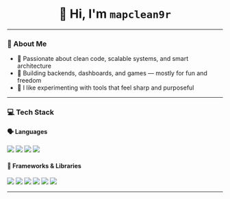 <h1 align="center">👋 Hi, I'm <code>mapclean9r</code></h1>

---

### 🧠 About Me

- 🧼 Passionate about clean code, scalable systems, and smart architecture
- 🔨 Building backends, dashboards, and games — mostly for fun and freedom
- 🧪 I like experimenting with tools that feel sharp and purposeful

---

### 💻 Tech Stack

#### 🗣️ Languages
<p align="left">
  <img src="https://img.shields.io/badge/Java-007396?style=flat&logo=java&logoColor=white" />
  <img src="https://img.shields.io/badge/TypeScript-3178C6?style=flat&logo=typescript&logoColor=white" />
  <img src="https://img.shields.io/badge/Kotlin-7F52FF?style=flat&logo=kotlin&logoColor=white" />
  <img src="https://img.shields.io/badge/C%23-239120?style=flat&logo=c-sharp&logoColor=white" />
</p>

#### 🧰 Frameworks & Libraries
<p align="left">
  <img src="https://img.shields.io/badge/Spring%20Boot-6DB33F?style=flat&logo=spring-boot&logoColor=white" />
  <img src="https://img.shields.io/badge/.NET-512BD4?style=flat&logo=dotnet&logoColor=white" />
  <img src="https://img.shields.io/badge/React-61DAFB?style=flat&logo=react&logoColor=black" />
  <img src="https://img.shields.io/badge/Vue.js-4FC08D?style=flat&logo=vue.js&logoColor=white" />
  <img src="https://img.shields.io/badge/Hono-000000?style=flat&logoColor=white" />
  <img src="https://img.shields.io/badge/Javalin-5C2D91?style=flat" />
</p>

---

